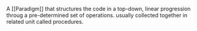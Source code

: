 A [[Paradigm]] that structures the code in a top-down, linear progression throug a pre-determined set of operations. usually collected together in related unit called procedures.